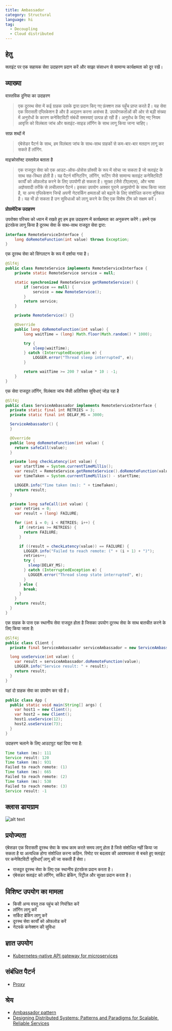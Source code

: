 ```yaml
---
title: Ambassador
category: Structural
language: hi
tag:
  - Decoupling
  - Cloud distributed
---
```


## हेतु

क्लाइंट पर एक सहायक सेवा उदाहरण प्रदान करें और साझा संसाधन से सामान्य कार्यक्षमता को दूर रखें।

## व्याख्या

वास्तविक दुनिया का उदाहरण

> एक दूरस्थ सेवा में कई ग्राहक उसके द्वारा प्रदान किए गए फ़ंक्शन तक पहुँच प्राप्त करते हैं। यह सेवा एक विरासती एप्लिकेशन
> है और है
> अद्यतन करना असंभव है. उपयोगकर्ताओं की ओर से बड़ी संख्या में अनुरोधों के कारण कनेक्टिविटी संबंधी समस्याएं उत्पन्न हो
> रही हैं। अनुरोध के लिए नए नियम
> आवृत्ति को विलंबता जांच और क्लाइंट-साइड लॉगिंग के साथ लागू किया जाना चाहिए।

साफ़ शब्दों में

> एंबेसेडर पैटर्न के साथ, हम विलंबता जांच के साथ-साथ ग्राहकों से कम-बार-बार मतदान लागू कर सकते हैं
> लॉगिंग.

माइक्रोसॉफ्ट दस्तावेज़ बताता है

> एक राजदूत सेवा को एक आउट-ऑफ-प्रोसेस प्रॉक्सी के रूप में सोचा जा सकता है जो क्लाइंट के साथ सह-स्थित होती है। यह पैटर्न
> मॉनिटरिंग, लॉगिंग, रूटिंग जैसे सामान्य क्लाइंट कनेक्टिविटी कार्यों को ऑफ़लोड करने के लिए उपयोगी हो सकता है।
> सुरक्षा (जैसे टीएलएस), और भाषा अज्ञेयवादी तरीके से लचीलापन पैटर्न। इसका उपयोग अक्सर पुराने अनुप्रयोगों के साथ किया
> जाता है,
> या अन्य एप्लिकेशन जिन्हें अपनी नेटवर्किंग क्षमताओं को बढ़ाने के लिए संशोधित करना मुश्किल है। यह भी हो सकता है
> उन सुविधाओं को लागू करने के लिए एक विशेष टीम को सक्षम करें।

**प्रोग्रामेटिक उदाहरण**

उपरोक्त परिचय को ध्यान में रखते हुए हम इस उदाहरण में कार्यक्षमता का अनुकरण करेंगे। हमने एक इंटरफ़ेस लागू किया है
दूरस्थ सेवा के साथ-साथ राजदूत सेवा द्वारा:

```java
interface RemoteServiceInterface {
    long doRemoteFunction(int value) throws Exception;
}
```

एक दूरस्थ सेवा को सिंगलटन के रूप में दर्शाया गया है।

```java
@Slf4j
public class RemoteService implements RemoteServiceInterface {
    private static RemoteService service = null;

    static synchronized RemoteService getRemoteService() {
        if (service == null) {
            service = new RemoteService();
        }
        return service;
    }

    private RemoteService() {}

    @Override
    public long doRemoteFunction(int value) {
        long waitTime = (long) Math.floor(Math.random() * 1000);

        try {
            sleep(waitTime);
        } catch (InterruptedException e) {
            LOGGER.error("Thread sleep interrupted", e);
        }

        return waitTime >= 200 ? value * 10 : -1;
    }
}
```

एक सेवा राजदूत लॉगिंग, विलंबता जांच जैसी अतिरिक्त सुविधाएं जोड़ रहा है

```java
@Slf4j
public class ServiceAmbassador implements RemoteServiceInterface {
  private static final int RETRIES = 3;
  private static final int DELAY_MS = 3000;

  ServiceAmbassador() {
  }

  @Override
  public long doRemoteFunction(int value) {
    return safeCall(value);
  }

  private long checkLatency(int value) {
    var startTime = System.currentTimeMillis();
    var result = RemoteService.getRemoteService().doRemoteFunction(value);
    var timeTaken = System.currentTimeMillis() - startTime;

    LOGGER.info("Time taken (ms): " + timeTaken);
    return result;
  }

  private long safeCall(int value) {
    var retries = 0;
    var result = (long) FAILURE;

    for (int i = 0; i < RETRIES; i++) {
      if (retries >= RETRIES) {
        return FAILURE;
      }

      if ((result = checkLatency(value)) == FAILURE) {
        LOGGER.info("Failed to reach remote: (" + (i + 1) + ")");
        retries++;
        try {
          sleep(DELAY_MS);
        } catch (InterruptedException e) {
          LOGGER.error("Thread sleep state interrupted", e);
        }
      } else {
        break;
      }
    }
    return result;
  }
}
```

एक ग्राहक के पास एक स्थानीय सेवा राजदूत होता है जिसका उपयोग दूरस्थ सेवा के साथ बातचीत करने के लिए किया जाता है:

```java
@Slf4j
public class Client {
  private final ServiceAmbassador serviceAmbassador = new ServiceAmbassador();

  long useService(int value) {
    var result = serviceAmbassador.doRemoteFunction(value);
    LOGGER.info("Service result: " + result);
    return result;
  }
}
```

यहां दो ग्राहक सेवा का उपयोग कर रहे हैं।

```java
public class App {
  public static void main(String[] args) {
    var host1 = new Client();
    var host2 = new Client();
    host1.useService(12);
    host2.useService(73);
  }
}
```

उदाहरण चलाने के लिए आउटपुट यहां दिया गया है:

```java
Time taken (ms): 111
Service result: 120
Time taken (ms): 931
Failed to reach remote: (1)
Time taken (ms): 665
Failed to reach remote: (2)
Time taken (ms): 538
Failed to reach remote: (3)
Service result: -1
```

## क्लास डायग्राम

![alt text](../../../ambassador/etc/ambassador.urm.png "Ambassador class diagram")

## प्रयोज्यता

एंबेसडर एक विरासती दूरस्थ सेवा के साथ काम करते समय लागू होता है जिसे संशोधित नहीं किया जा सकता है या अत्यधिक होगा
संशोधित करना कठिन. रिमोट पर बदलाव की आवश्यकता से बचते हुए क्लाइंट पर कनेक्टिविटी सुविधाएँ लागू की जा सकती हैं
सेवा।

* राजदूत दूरस्थ सेवा के लिए एक स्थानीय इंटरफ़ेस प्रदान करता है।
* एंबेसडर क्लाइंट को लॉगिंग, सर्किट ब्रेकिंग, रिट्रीज़ और सुरक्षा प्रदान करता है।

## विशिष्ट उपयोग का मामला

* किसी अन्य वस्तु तक पहुंच को नियंत्रित करें
* लॉगिंग लागू करें
* सर्किट ब्रेकिंग लागू करें
* दूरस्थ सेवा कार्यों को ऑफलोड करें
* नेटवर्क कनेक्शन की सुविधा

## ज्ञात उपयोग

* [Kubernetes-native API gateway for microservices](https://github.com/datawire/ambassador)

## संबंधित पैटर्न

* [Proxy](https://java-design-patterns.com/patterns/proxy/)

## श्रेय

* [Ambassador pattern](https://docs.microsoft.com/en-us/azure/architecture/patterns/ambassador)
* [Designing Distributed Systems: Patterns and Paradigms for Scalable, Reliable Services](https://www.amazon.com/s?k=designing+distributed+systems&sprefix=designing+distri%2Caps%2C156&linkCode=ll2&tag=javadesignpat-20&linkId=a12581e625462f9038557b01794e5341&language=en_US&ref_=as_li_ss_tl)
